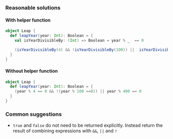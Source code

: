 ### Reasonable solutions

#### With helper function
```scala
object Leap {
  def leapYear(year: Int): Boolean = {
    val isYearDivisibleBy: (Int) => Boolean = year % _  == 0

    (isYearDivisibleBy(4) && !isYearDivisibleBy(100)) ||  isYearDivisibleBy(400)
  }
}
```

#### Without helper function
```scala
object Leap {
  def leapYear(year: Int): Boolean = {
    (year % 4 == 0 && !(year % 100 ==0)) || year % 400 == 0
  }
}
```


### Common suggestions

- `true` and `false` do not need to be returned explicitly. Instead return the result of combining expressions with `&&`, `||` and `!`

